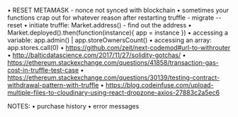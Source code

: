 • RESET METAMASK - nonce not synced with blockchain
• sometimes your functions crap out for whatever reason after restarting truffle - migrate --reset
• initiate truffle: Market.address() - find out the address
• Market.deployed().then(function(instance){ app = instance })
• accessing a variable: app.admin() | app.storeOwnersCount()
• accessing an array: app.stores.call(0)
• https://github.com/zeit/next-codemod#url-to-withrouter
• http://balticdatascience.com/2017/11/27/solidity-gotchas/
• https://ethereum.stackexchange.com/questions/41858/transaction-gas-cost-in-truffle-test-case
• https://ethereum.stackexchange.com/questions/30139/testing-contract-withdrawal-pattern-with-truffle
• https://blog.codeinfuse.com/upload-multiple-files-to-cloudinary-using-react-dropzone-axios-27883c2a5ec6


NOTES:
• purchase history
• error messages